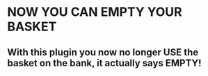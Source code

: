 # NOW YOU CAN EMPTY YOUR BASKET
## With this plugin you now no longer USE the basket on the bank, it actually says EMPTY!